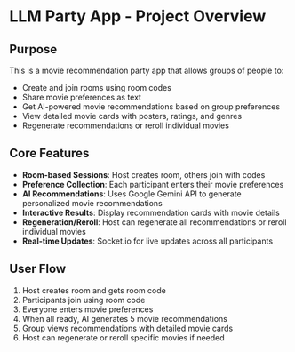 # LLM Party App - Project Overview

## Purpose
This is a movie recommendation party app that allows groups of people to:
- Create and join rooms using room codes
- Share movie preferences as text
- Get AI-powered movie recommendations based on group preferences
- View detailed movie cards with posters, ratings, and genres
- Regenerate recommendations or reroll individual movies

## Core Features
- **Room-based Sessions**: Host creates room, others join with codes
- **Preference Collection**: Each participant enters their movie preferences
- **AI Recommendations**: Uses Google Gemini API to generate personalized movie recommendations
- **Interactive Results**: Display recommendation cards with movie details
- **Regeneration/Reroll**: Host can regenerate all recommendations or reroll individual movies
- **Real-time Updates**: Socket.io for live updates across all participants

## User Flow
1. Host creates room and gets room code
2. Participants join using room code
3. Everyone enters movie preferences
4. When all ready, AI generates 5 movie recommendations
5. Group views recommendations with detailed movie cards
6. Host can regenerate or reroll specific movies if needed